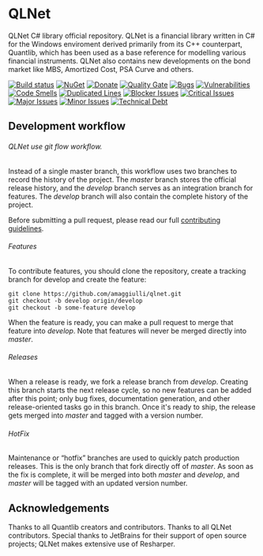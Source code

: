 QLNet
=====

QLNet C# library official repository.
QLNet is a financial library written in C# for the Windows enviroment derived primarily from its C++ counterpart, Quantlib, 
which has been used as a base reference for modelling various financial instruments.
QLNet also contains new developments on the bond market like MBS, Amortized Cost, PSA Curve and others.

[![Build status](https://ci.appveyor.com/api/projects/status/iii1m7n3cdq3v5xm?svg=true)](https://ci.appveyor.com/project/amaggiulli/qlnet)
[![NuGet](https://buildstats.info/nuget/qlnet)](https://www.nuget.org/packages/qlnet/)
[![Donate](https://img.shields.io/badge/Donate-PayPal-green.svg)](https://www.paypal.com/cgi-bin/webscr?item_name=Donation+to+QLNet&cmd=_donations&business=a.maggiulli%40gmail.com)
[![Quality Gate](https://sonarqube.com/api/badges/gate?key=QLNet-develop)](https://sonarcloud.io/dashboard?id=QLNet-develop)
[![Bugs](https://sonarqube.com/api/badges/measure?key=QLNet-develop&metric=bugs)](https://sonarcloud.io/project/issues?id=QLNet-develop&resolved=false&types=BUG)
[![Vulnerabilities](https://sonarqube.com/api/badges/measure?key=QLNet-develop&metric=vulnerabilities)](https://sonarcloud.io/project/issues?id=QLNet-develop&resolved=false&types=VULNERABILITY)
[![Code Smells](https://sonarqube.com/api/badges/measure?key=QLNet-develop&metric=code_smells)](https://sonarcloud.io/project/issues?id=QLNet-develop&resolved=false&types=CODE_SMELL)
[![Duplicated Lines](https://sonarqube.com/api/badges/measure?key=QLNet-develop&metric=duplicated_lines_density)](https://sonarcloud.io/component_measures?id=QLNet-develop&metric=duplicated_lines_density)
[![Blocker Issues](https://sonarqube.com/api/badges/measure?key=QLNet-develop&metric=blocker_violations)](https://sonarcloud.io/project/issues?id=QLNet-develop&resolved=false&severities=BLOCKER)
[![Critical Issues](https://sonarqube.com/api/badges/measure?key=QLNet-develop&metric=critical_violations)](https://sonarcloud.io/project/issues?id=QLNet-develop&resolved=false&severities=CRITICAL)
[![Major Issues](https://sonarqube.com/api/badges/measure?key=QLNet-develop&metric=major_violations)](https://sonarcloud.io/project/issues?id=QLNet-develop&resolved=false&severities=MAJOR)
[![Minor Issues](https://sonarqube.com/api/badges/measure?key=QLNet-develop&metric=minor_violations)](https://sonarcloud.io/project/issues?id=QLNet-develop&resolved=false&severities=MINOR)
[![Technical Debt](https://sonarqube.com/api/badges/measure?key=QLNet-develop&metric=sqale_debt_ratio)](https://sonarcloud.io/dashboard?id=QLNet-develop)

## Development workflow 

###### QLNet use git flow workflow.

Instead of a single master branch, this workflow uses two branches to record the history of the project. 
The *master* branch stores the official release history, and the *develop* branch serves as an integration branch for features.
The *develop* branch will also contain the complete history of the project.

Before submitting a pull request, please read our full [contributing guidelines](CONTRIBUTING.md).

###### Features 

To contribute features, you should clone the repository, create a tracking branch for develop and create the feature:

```
git clone https://github.com/amaggiulli/qlnet.git
git checkout -b develop origin/develop
git checkout -b some-feature develop
```

When the feature is ready, you can make a pull request to merge that feature into *develop*. 
Note that features will never be merged directly into *master*.

###### Releases

When a release is ready, we fork a release branch from *develop*. Creating this branch starts the next release cycle, 
so no new features can be added after this point; only bug fixes, documentation generation, and other release-oriented tasks go in this branch. 
Once it's ready to ship, the release gets merged into *master* and tagged with a version number. 

###### HotFix

Maintenance or “hotfix” branches are used to quickly patch production releases. This is the only branch that fork directly off of *master*. 
As soon as the fix is complete, it will be merged into both *master* and *develop*, and *master* will be tagged with an updated version number.

## Acknowledgements

Thanks to all Quantlib creators and contributors.
Thanks to all QLNet contributors.
Special thanks to JetBrains for their support of open source projects; QLNet makes extensive use of Resharper.   
